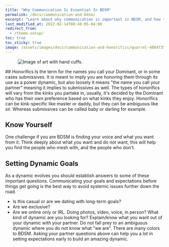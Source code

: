 ```yaml
---
title: "Why Communication Is Essential In BDSM"
permalink: /docs/communication-and-bdsm/
excerpt: "Learn about why communication is important in BDSM, and how to communicate effectively in your relationships."
last_modified_at: 2022-02-14T08:48:05-04:00
redirect_from:
  - /theme-setup/
toc: true
toc_sticky: true
image: /assets/images/docs/communication-and-honorifics/quarrel-4884735_960_720.jpg
---
```

<figure>
  <img src="{{ '/assets/images/docs/communication-and-honorifics/quarrel-4884735_960_720.jpg' | relative_url }}" alt="Image of art with hand cuffs.">
</figure>
## Honorifics
Is the term for the names you call your Dominant, or in some cases submissives. It is meant to imply you are honoring them through its use as a power dynamic, but also loosely it means "the name you call your partner" meaning it implies to submissives as well. The types of honorifics will vary from the kinks you partake in, usually, it's decided by the Dominant who has their own preference based on what kinks they enjoy. Honorifics can be kink-specific like master or daddy, but they can be ambiguous like sir. Whereas submissives can be called baby or darling for example.

## Know Yourself
One challenge if you are BDSM is finding your voice and what you want from it. Think deeply about what you want and do not want, this will help you find the people who mesh with, and the people who don't. 

## Setting Dynamic Goals
As a dynamic evolves you should establish answers to some of these important questions. Communicating your goals and expectations before things get going is the best way to avoid systemic issues further down the road.
- Is this casual or are we dating with long-term goals?
- Are we exclusive?
- Are we online only or IRL. Doing photos, video, voice, in person? What kind of dynamic are you looking for?
Explain/know what you want out of your dynamic with your partner. Do not fall prey to an ambiguous dynamic where you do not know what "we are". There are many colors to BDSM. Asking your partner questions above can help you a lot in setting expectations early to build an amazing dynamic.

